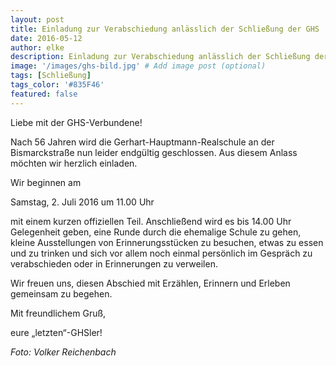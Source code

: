 ```yaml
---
layout: post
title: Einladung zur Verabschiedung anlässlich der Schließung der GHS
date: 2016-05-12
author: elke
description: Einladung zur Verabschiedung anlässlich der Schließung der GHS
image: '/images/ghs-bild.jpg' # Add image post (optional)
tags: [Schließung]
tags_color: '#835F46'
featured: false
---
```



Liebe mit der GHS-Verbundene!


Nach 56 Jahren wird die Gerhart-Hauptmann-Realschule an der Bismarckstraße nun leider endgültig geschlossen. Aus diesem Anlass möchten wir herzlich einladen.


Wir beginnen am

Samstag, 2. Juli 2016 um 11.00 Uhr

mit einem kurzen offiziellen Teil. Anschließend wird es bis 14.00 Uhr Gelegenheit geben, eine Runde durch die ehemalige Schule zu gehen, kleine Ausstellungen von Erinnerungsstücken zu besuchen, etwas zu essen und zu trinken und sich vor allem noch einmal persönlich im Gespräch zu verabschieden oder in Erinnerungen zu verweilen.

Wir freuen uns, diesen Abschied mit Erzählen, Erinnern und Erleben gemeinsam zu begehen.

Mit freundlichem Gruß,

eure „letzten“-GHSler!

<em><a target="_blank">Foto: Volker Reichenbach</a></em>

